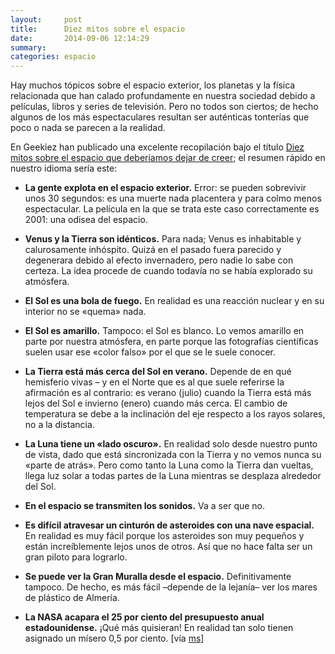 ```yaml
---
layout:     post
title:      Diez mitos sobre el espacio
date:       2014-09-06 12:14:29
summary:
categories: espacio
---
```


Hay muchos tópicos sobre el espacio exterior, los planetas y la física relacionada que han calado profundamente en nuestra sociedad debido a películas, libros y series de televisión. Pero no todos son ciertos; de hecho algunos de los más espectaculares resultan ser auténticas tonterías que poco o nada se parecen a la realidad.

<p>En Geekiez han publicado una excelente recopilación bajo el título <a href="http://geekiez.com/10-space-myths-we-need-to-stop-believing/" target="_blank">Diez mitos sobre el espacio que deberíamos dejar de creer</a>; el resumen rápido en nuestro idioma sería este:</p>
<style>
	li{
   margin: 1em 0; 
}
</style>
<ul>
	<li><strong>La gente explota en el espacio exterior.</strong> Error: se pueden sobrevivir unos 30 segundos: es una muerte nada placentera y para colmo menos espectacular. La película en la que se trata este caso correctamente es 2001: una odisea del espacio.</li>
	<li><strong>Venus y la Tierra son idénticos.</strong> Para nada; Venus es inhabitable y calurosamente inhóspito. Quizá en el pasado fuera parecido y degenerara debido al efecto invernadero, pero nadie lo sabe con certeza. La idea procede de cuando todavía no se había explorado su atmósfera.</li>
	<li><strong>El Sol es una bola de fuego.</strong> En realidad es una reacción nuclear y en su interior no se «quema» nada.</li>
	<li><strong>El Sol es amarillo.</strong> Tampoco: el Sol es blanco. Lo vemos amarillo en parte por nuestra atmósfera, en parte porque las fotografías científicas suelen usar ese «color falso» por el que se le suele conocer.</li>
	<li><strong>La Tierra está más cerca del Sol en verano.</strong> Depende de en qué hemisferio vivas – y en el Norte que es al que suele referirse la afirmación es al contrario: es verano (julio) cuando la Tierra está más lejos del Sol e invierno (enero) cuando más cerca. El cambio de temperatura se debe a la inclinación del eje respecto a los rayos solares, no a la distancia.</li>
	<li><strong>La Luna tiene un «lado oscuro».</strong> En realidad solo desde nuestro punto de vista, dado que está sincronizada con la Tierra y no vemos nunca su «parte de atrás». Pero como tanto la Luna como la Tierra dan vueltas, llega luz solar a todas partes de la Luna mientras se desplaza alrededor del Sol.</li>
	<li><strong>En el espacio se transmiten los sonidos.</strong> Va a ser que no.</li>
	<li><strong>Es difícil atravesar un cinturón de asteroides con una nave espacial.</strong> En realidad es muy fácil porque los asteroides son muy pequeños y están increíblemente lejos unos de otros. Así que no hace falta ser un gran piloto para lograrlo.</li>
	<li><strong>Se puede ver la Gran Muralla desde el espacio.</strong> Definitivamente tampoco. De hecho, es más fácil –depende de la lejanía– ver los mares de plástico de Almería.</li>
	<li><strong>La NASA acapara el 25 por ciento del presupuesto anual estadounidense.</strong> ¡Qué más quisieran! En realidad tan solo tienen asignado un mísero 0,5 por ciento. [vía <a href="http://www.microsiervos.com/archivo/ciencia/10-mitos-sobre-el-espacio.html" target="_blank">ms</a>]
</li>
</ul>
